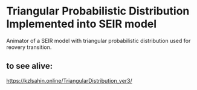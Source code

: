 # Triangular Probabilistic Distribution Implemented into SEIR model
Animator of a SEIR model with triangular probabilistic distribution used for reovery transition.

## to see alive: 
https://kzlsahin.online/TriangularDistribution_ver3/

